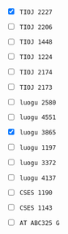 - [X] `TIOJ 2227`  
- [ ] `TIOJ 2206`  
- [ ] `TIOJ 1448`  
- [ ] `TIOJ 1224`  
- [ ] `TIOJ 2174`  
- [ ] `TIOJ 2173`
- [ ] `luogu 2580`  
- [ ] `luogu 4551`  
- [X] `luogu 3865`  
- [ ] `luogu 1197`  
- [ ] `luogu 3372`  
- [ ] `luogu 4137`  
- [ ] `CSES 1190`  
- [ ] `CSES 1143`  
- [ ] `AT ABC325 G`

